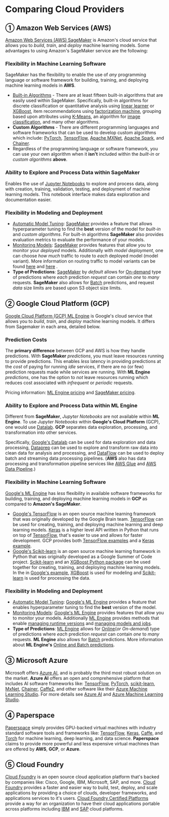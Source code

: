 # Comparing Cloud Providers

## ① Amazon Web Services (AWS)

[Amazon Web Services (AWS) SageMaker](https://aws.amazon.com/sagemaker/) is Amazon's cloud service that allows you to *build*, *train*, and *deploy* machine learning models. Some advantages to using Amazon's SageMaker service are the following:

### Flexibility in Machine Learning Software 

SageMaker has the flexibility to enable the use of *any* programming language or software framework for building, training, and deploying machine learning models in **AWS**. 

- [Built-in Algorithms](https://docs.aws.amazon.com/sagemaker/latest/dg/algos.html) - There are at least fifteen built-in algorithms that are easily used within SageMaker. Specifically, built-in algorithms for discrete classification or quantitative analysis using [linear learner](https://docs.aws.amazon.com/sagemaker/latest/dg/linear-learner.html) or [XGBoost](https://docs.aws.amazon.com/sagemaker/latest/dg/xgboost.html), item recommendations using [factorization machine](https://docs.aws.amazon.com/sagemaker/latest/dg/fact-machines.html), grouping based upon attributes using [K-Means](https://docs.aws.amazon.com/sagemaker/latest/dg/k-means.html), an algorithm for [image classification](https://docs.aws.amazon.com/sagemaker/latest/dg/image-classification.html), and many other algorithms.
- **Custom Algorithms** - There are different programming languages and software frameworks that can be used to develop custom algorithms which include: [PyTorch](https://docs.aws.amazon.com/sagemaker/latest/dg/pytorch.html), [TensorFlow](https://docs.aws.amazon.com/sagemaker/latest/dg/tf.html), [Apache MXNet](https://docs.aws.amazon.com/sagemaker/latest/dg/mxnet.html), [Apache Spark](https://docs.aws.amazon.com/sagemaker/latest/dg/apache-spark.html), and [Chainer](https://docs.aws.amazon.com/sagemaker/latest/dg/chainer.html).
- Regardless of the programming language or software framework, you can use your own algorithm when it **isn't** included within the *built-in* or *custom algorithms* **above**.

### Ability to Explore and Process Data within SageMaker

Enables the use of [Jupyter Notebooks](https://docs.aws.amazon.com/sagemaker/latest/dg/nbi.html) to explore and process data, along with creation, training, validation, testing, and deployment of machine learning models. This notebook interface makes data exploration and documentation easier.

### Flexibility in Modeling and Deployment

- [Automatic Model Tuning](https://docs.aws.amazon.com/sagemaker/latest/dg/automatic-model-tuning.html): [SageMaker](https://aws.amazon.com/sagemaker/) provides a feature that allows hyperparameter tuning to find the **best** version of the model for *built-in* and *custom algorithms*. For built-in algorithms **SageMaker** also provides evaluation metrics to evaluate the performance of your models.
- [Monitoring Models](https://docs.aws.amazon.com/sagemaker/latest/dg/monitoring-overview.html): [SageMaker](https://aws.amazon.com/sagemaker/) provides features that allow you to monitor your *deployed* models. Additionally with *model deployment*, one can choose *how much* traffic to route to *each* deployed model (model variant). More information on routing traffic to model variants can be found [here](https://docs.aws.amazon.com/sagemaker/latest/dg/API_ProductionVariant.html) and [here](https://docs.aws.amazon.com/sagemaker/latest/dg/API_CreateEndpointConfig.html) .
- **Type of Predictions**: [SageMaker](https://aws.amazon.com/sagemaker/) by *default* allows for [On-demand](https://docs.aws.amazon.com/sagemaker/latest/dg/ex1-test-model.html) type of predictions where *each* prediction *request* can contain *one* to *many* requests. **SageMaker** also allows for [Batch](https://docs.aws.amazon.com/sagemaker/latest/dg/how-it-works-batch.html) predictions, and request *data* size limits are based upon S3 object size limits.

## ② Google Cloud Platform (GCP)

[Google Cloud Platform (GCP) ML Engine](https://cloud.google.com/ml-engine/) is Google's cloud service that allows you to *build*, *train*, and *deploy* machine learning models. It differs from Sagemaker in each area, detailed below.

### **Prediction Costs**

The **primary difference** between GCP and AWS is how they handle predictions. With **SageMaker** *predictions*, you must leave resources running to provide predictions. This enables *less* latency in providing predictions at the *cost* of paying for running *idle* services, if there are no (or few) prediction requests made while services are running. With **ML Engine** *predictions*, one has the option to *not* leave resources running which reduces cost associated with *infrequent* or *periodic* requests. 

Pricing information: [ML Engine pricing](https://cloud.google.com/ml-engine/docs/pricing#node-hour) and [SageMaker pricing](https://cloud.google.com/ml-engine/docs/pricing#node-hour).

### **Ability to Explore and Process Data within ML Engine**

Different from **SageMaker**, *Jupyter Notebooks* are not available within **ML Engine**. To use *Jupyter Notebooks* within **Google's Cloud Platform** (GCP), one would use [Datalab](https://cloud.google.com/datalab/docs/). **GCP** separates data exploration, processing, and transformation into other services. 

Specifically, [Google's Datalab](https://cloud.google.com/datalab/docs/) can be used for data exploration and data processing, [Dataprep](https://cloud.google.com/dataprep/docs/) can be used to explore and transform raw data into clean data for analysis and processing, and [DataFlow](https://cloud.google.com/dataflow/docs/) can be used to deploy batch and streaming data processing pipelines. (**AWS** also has data processing and transformation pipeline services like [AWS Glue](https://aws.amazon.com/glue/) and [AWS Data Pipeline](https://aws.amazon.com/datapipeline/).)

### Flexibility in Machine Learning Software

[Google's ML Engine](https://cloud.google.com/ml-engine/) has *less* flexibility in available software frameworks for building, training, and deploying machine learning models in **GCP** as compared to **Amazon's SageMaker**.

- [Google's TensorFlow](https://cloud.google.com/ml-engine/docs/tensorflow/) is an open source machine learning framework that was originally developed by the Google Brain team. [TensorFlow](https://www.tensorflow.org/) can be used for creating, training, and deploying machine learning and deep learning models. [Keras](https://keras.io/) is a higher level API written in Python that runs on top of [TensorFlow](https://www.tensorflow.org/), that's easier to use and allows for faster development. GCP provides both [TensorFlow examples](https://cloud.google.com/ml-engine/docs/tensorflow/samples) and a [Keras example](https://cloud.google.com/ml-engine/docs/tensorflow/samples#census-keras).
- [Google's Scikit-learn](https://cloud.google.com/ml-engine/docs/scikit/) is an open source machine learning framework in Python that was originally developed as a Google Summer of Code project. [Scikit-learn](https://cloud.google.com/ml-engine/docs/scikit/) and an [XGBoost Python package](https://xgboost.readthedocs.io/en/latest/python/index.html) can be used together for creating, training, and deploying machine learning models. In the in [Google's example](https://cloud.google.com/ml-engine/docs/scikit/training-xgboost), [XGBoost](https://xgboost.readthedocs.io/en/latest/python/index.html) is used for modeling and [Scikit-learn](https://cloud.google.com/ml-engine/docs/scikit/) is used for processing the data.

### Flexibility in Modeling and Deployment

- [Automatic Model Tuning](https://cloud.google.com/ml-engine/docs/tensorflow/hyperparameter-tuning-overview): [Google's ML Engine](https://cloud.google.com/ml-engine/) provides a feature that enables hyperparameter tuning to find the **best** version of the model.
- [Monitoring Models](https://cloud.google.com/ml-engine/docs/tensorflow/monitor-training): [Google's ML Engine](https://cloud.google.com/ml-engine/) provides features that allow you to monitor your models. Additionally [ML Engine](https://cloud.google.com/ml-engine/) provides methods that enable [managing runtime versions](https://cloud.google.com/ml-engine/docs/tensorflow/versioning) and [managing models and jobs](https://cloud.google.com/ml-engine/docs/tensorflow/managing-models-jobs).
- **Type of Predictions**: [ML Engine](https://cloud.google.com/ml-engine/) allows for [Online](https://cloud.google.com/ml-engine/docs/tensorflow/online-predict)(*or On-demand*) type of predictions where *each* prediction *request* can contain *one* to *many* requests. **ML Engine** also allows for [Batch](https://cloud.google.com/ml-engine/docs/tensorflow/batch-predict) predictions. More information about **ML Engine's** [Online and Batch predictions](https://cloud.google.com/ml-engine/docs/tensorflow/online-vs-batch-prediction).

## ③ Microsoft Azure

Microsoft offers [Azure AI](https://azure.microsoft.com/en-us/overview/ai-platform/#platform), and is probably the third most robust solution on the market. **Azure AI** offers an open and comprehensive platform that includes AI software frameworks like: [TensorFlow](https://www.tensorflow.org/), [PyTorch](https://pytorch.org/), [scikit-learn](http://scikit-learn.org/stable/), [MxNet](https://mxnet.incubator.apache.org/), [Chainer](https://chainer.org/), [Caffe2](https://caffe2.ai/), and other software like their [Azure Machine Learning Studio](https://azure.microsoft.com/en-us/services/machine-learning-studio/). For more details see [Azure AI](https://azure.microsoft.com/en-us/overview/ai-platform/#platform) and [Azure Machine Learning Studio](https://azure.microsoft.com/en-us/services/machine-learning-studio/).

## ④ Paperspace

[Paperspace](https://www.paperspace.com/ml) simply provides GPU-backed virtual machines with industry standard software tools and frameworks like: [TensorFlow](https://www.tensorflow.org/), [Keras](https://keras.io/), [Caffe](http://caffe.berkeleyvision.org/), and [Torch](http://torch.ch/) for machine learning, deep learning, and data science. **Paperspace** claims to provide more powerful and less expensive virtual machines than are offered by **AWS**, **GCP**, or **Azure**.

## ⑤ Cloud Foundry

[Cloud Foundry](https://www.cloudfoundry.org/) is an open source cloud application platform that's backed by companies like: Cisco, Google, IBM, Microsoft, SAP, and more. [Cloud Foundry](https://www.cloudfoundry.org/) provides a faster and easier way to build, test, deploy, and scale applications by providing a choice of clouds, developer frameworks, and applications services to it's users. [Cloud Foundry Certified Platforms](https://www.cloudfoundry.org/certified-platforms/) provide a way for an organization to have their cloud applications portable across platforms including [IBM](https://www.ibm.com/cloud/cloud-foundry) and [SAP](https://cloudplatform.sap.com/index.html) cloud platforms.